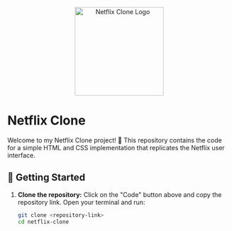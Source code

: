 <p align="center">
  <img src="logo.png" alt="Netflix Clone Logo" width="200" />
</p>

# Netflix Clone

Welcome to my Netflix Clone project! 🎉 This repository contains the code for a simple HTML and CSS implementation that replicates the Netflix user interface.

## 🚀 Getting Started

1. **Clone the repository:** Click on the "Code" button above and copy the repository link. Open your terminal and run:
   ```bash
   git clone <repository-link>
   cd netflix-clone
